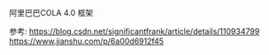 阿里巴巴COLA 4.0 框架


参考:
  https://blog.csdn.net/significantfrank/article/details/110934799
  https://www.jianshu.com/p/6a00d6912f45